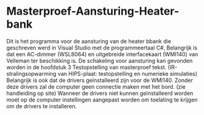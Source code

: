 # Masterproef-Aansturing-Heater-bank
Dit is het programma voor de aansturing van de heater bbank die geschreven werd in Visual Studio met de programmeertaal C#. 
Belangrijk is dat een AC-dimmer (WSL8064) en uitgebreide interfacekaart (WMI140) van Velleman ter beschikking is. 
De schakeling voor aansturing kan gevonden worden in de hoofdstuk 3 Testopstelling van masterproef tekst. (IR-stralingsopwarming van HIPS-plaat: testopstelling en numerieke simulaties)
Belangrijk is ook dat de drivers geïnstalleerd zijn voor de WMI140. Zonder deze drivers zal de computer geen connectie maken met het bord. (zie handleiding op site)
Wanneer de drivers niet kunnen geïnstalleerd worden moet op de computer instellingen aangepast worden om toelating te krijgen om de drivers te installeren.
